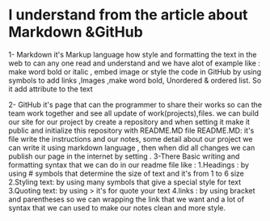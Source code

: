 # I understand from the article about Markdown &GitHub
1- Markdown  it's Markup language how style and formatting   the text in the web to can any one read and understand and we have alot of example like :
make word bold or italic , embed image or style the code in GitHub by using symbols to add links ,Images ,make word bold, Unordered & ordered list.
 So it add attribute to the text

2- GitHub  it's page that can the programmer to share their works so can the team work together and see all update of work(projects),files.
 we can build our site for our project by create a repository and when setting it make it public and initialize this repository with README.MD file 
 README.MD: it's file write the instructions and our notes, some detail about our project we can write it using markdown language , then when did all changes we can publish our page  in the internet by setting .
3-There Basic writing and formatting  syntax that we can do in our readme file like :
1.Headings  : by using # symbols that determine the size of text and it's from 1 to 6 size
2.Styling text: by using many symbols  that give a special style for text
3.Quoting text: by using > it's for quote your text 
4.links : by using bracket and parentheses so we can wrapping the link that we want 
and a lot of syntax that we can used to make our notes clean and more style.

